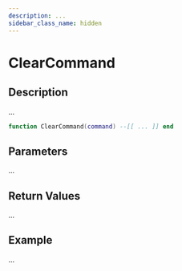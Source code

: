 ```yaml
---
description: ...
sidebar_class_name: hidden
---
```


# ClearCommand

## Description

...

```lua
function ClearCommand(command) --[[ ... ]] end
```

## Parameters

...

## Return Values

...

## Example

...

